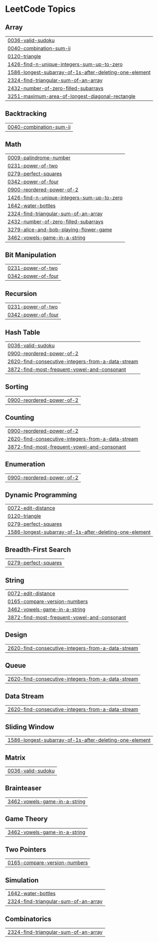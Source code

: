 
<!---LeetCode Topics Start-->
# LeetCode Topics
## Array
|  |
| ------- |
| [0036-valid-sudoku](https://github.com/Hrushikesh569/LeetCode-Solutions/tree/master/0036-valid-sudoku) |
| [0040-combination-sum-ii](https://github.com/Hrushikesh569/LeetCode-Solutions/tree/master/0040-combination-sum-ii) |
| [0120-triangle](https://github.com/Hrushikesh569/LeetCode-Solutions/tree/master/0120-triangle) |
| [1426-find-n-unique-integers-sum-up-to-zero](https://github.com/Hrushikesh569/LeetCode-Solutions/tree/master/1426-find-n-unique-integers-sum-up-to-zero) |
| [1586-longest-subarray-of-1s-after-deleting-one-element](https://github.com/Hrushikesh569/LeetCode-Solutions/tree/master/1586-longest-subarray-of-1s-after-deleting-one-element) |
| [2324-find-triangular-sum-of-an-array](https://github.com/Hrushikesh569/LeetCode-Solutions/tree/master/2324-find-triangular-sum-of-an-array) |
| [2432-number-of-zero-filled-subarrays](https://github.com/Hrushikesh569/LeetCode-Solutions/tree/master/2432-number-of-zero-filled-subarrays) |
| [3251-maximum-area-of-longest-diagonal-rectangle](https://github.com/Hrushikesh569/LeetCode-Solutions/tree/master/3251-maximum-area-of-longest-diagonal-rectangle) |
## Backtracking
|  |
| ------- |
| [0040-combination-sum-ii](https://github.com/Hrushikesh569/LeetCode-Solutions/tree/master/0040-combination-sum-ii) |
## Math
|  |
| ------- |
| [0009-palindrome-number](https://github.com/Hrushikesh569/LeetCode-Solutions/tree/master/0009-palindrome-number) |
| [0231-power-of-two](https://github.com/Hrushikesh569/LeetCode-Solutions/tree/master/0231-power-of-two) |
| [0279-perfect-squares](https://github.com/Hrushikesh569/LeetCode-Solutions/tree/master/0279-perfect-squares) |
| [0342-power-of-four](https://github.com/Hrushikesh569/LeetCode-Solutions/tree/master/0342-power-of-four) |
| [0900-reordered-power-of-2](https://github.com/Hrushikesh569/LeetCode-Solutions/tree/master/0900-reordered-power-of-2) |
| [1426-find-n-unique-integers-sum-up-to-zero](https://github.com/Hrushikesh569/LeetCode-Solutions/tree/master/1426-find-n-unique-integers-sum-up-to-zero) |
| [1642-water-bottles](https://github.com/Hrushikesh569/LeetCode-Solutions/tree/master/1642-water-bottles) |
| [2324-find-triangular-sum-of-an-array](https://github.com/Hrushikesh569/LeetCode-Solutions/tree/master/2324-find-triangular-sum-of-an-array) |
| [2432-number-of-zero-filled-subarrays](https://github.com/Hrushikesh569/LeetCode-Solutions/tree/master/2432-number-of-zero-filled-subarrays) |
| [3279-alice-and-bob-playing-flower-game](https://github.com/Hrushikesh569/LeetCode-Solutions/tree/master/3279-alice-and-bob-playing-flower-game) |
| [3462-vowels-game-in-a-string](https://github.com/Hrushikesh569/LeetCode-Solutions/tree/master/3462-vowels-game-in-a-string) |
## Bit Manipulation
|  |
| ------- |
| [0231-power-of-two](https://github.com/Hrushikesh569/LeetCode-Solutions/tree/master/0231-power-of-two) |
| [0342-power-of-four](https://github.com/Hrushikesh569/LeetCode-Solutions/tree/master/0342-power-of-four) |
## Recursion
|  |
| ------- |
| [0231-power-of-two](https://github.com/Hrushikesh569/LeetCode-Solutions/tree/master/0231-power-of-two) |
| [0342-power-of-four](https://github.com/Hrushikesh569/LeetCode-Solutions/tree/master/0342-power-of-four) |
## Hash Table
|  |
| ------- |
| [0036-valid-sudoku](https://github.com/Hrushikesh569/LeetCode-Solutions/tree/master/0036-valid-sudoku) |
| [0900-reordered-power-of-2](https://github.com/Hrushikesh569/LeetCode-Solutions/tree/master/0900-reordered-power-of-2) |
| [2620-find-consecutive-integers-from-a-data-stream](https://github.com/Hrushikesh569/LeetCode-Solutions/tree/master/2620-find-consecutive-integers-from-a-data-stream) |
| [3872-find-most-frequent-vowel-and-consonant](https://github.com/Hrushikesh569/LeetCode-Solutions/tree/master/3872-find-most-frequent-vowel-and-consonant) |
## Sorting
|  |
| ------- |
| [0900-reordered-power-of-2](https://github.com/Hrushikesh569/LeetCode-Solutions/tree/master/0900-reordered-power-of-2) |
## Counting
|  |
| ------- |
| [0900-reordered-power-of-2](https://github.com/Hrushikesh569/LeetCode-Solutions/tree/master/0900-reordered-power-of-2) |
| [2620-find-consecutive-integers-from-a-data-stream](https://github.com/Hrushikesh569/LeetCode-Solutions/tree/master/2620-find-consecutive-integers-from-a-data-stream) |
| [3872-find-most-frequent-vowel-and-consonant](https://github.com/Hrushikesh569/LeetCode-Solutions/tree/master/3872-find-most-frequent-vowel-and-consonant) |
## Enumeration
|  |
| ------- |
| [0900-reordered-power-of-2](https://github.com/Hrushikesh569/LeetCode-Solutions/tree/master/0900-reordered-power-of-2) |
## Dynamic Programming
|  |
| ------- |
| [0072-edit-distance](https://github.com/Hrushikesh569/LeetCode-Solutions/tree/master/0072-edit-distance) |
| [0120-triangle](https://github.com/Hrushikesh569/LeetCode-Solutions/tree/master/0120-triangle) |
| [0279-perfect-squares](https://github.com/Hrushikesh569/LeetCode-Solutions/tree/master/0279-perfect-squares) |
| [1586-longest-subarray-of-1s-after-deleting-one-element](https://github.com/Hrushikesh569/LeetCode-Solutions/tree/master/1586-longest-subarray-of-1s-after-deleting-one-element) |
## Breadth-First Search
|  |
| ------- |
| [0279-perfect-squares](https://github.com/Hrushikesh569/LeetCode-Solutions/tree/master/0279-perfect-squares) |
## String
|  |
| ------- |
| [0072-edit-distance](https://github.com/Hrushikesh569/LeetCode-Solutions/tree/master/0072-edit-distance) |
| [0165-compare-version-numbers](https://github.com/Hrushikesh569/LeetCode-Solutions/tree/master/0165-compare-version-numbers) |
| [3462-vowels-game-in-a-string](https://github.com/Hrushikesh569/LeetCode-Solutions/tree/master/3462-vowels-game-in-a-string) |
| [3872-find-most-frequent-vowel-and-consonant](https://github.com/Hrushikesh569/LeetCode-Solutions/tree/master/3872-find-most-frequent-vowel-and-consonant) |
## Design
|  |
| ------- |
| [2620-find-consecutive-integers-from-a-data-stream](https://github.com/Hrushikesh569/LeetCode-Solutions/tree/master/2620-find-consecutive-integers-from-a-data-stream) |
## Queue
|  |
| ------- |
| [2620-find-consecutive-integers-from-a-data-stream](https://github.com/Hrushikesh569/LeetCode-Solutions/tree/master/2620-find-consecutive-integers-from-a-data-stream) |
## Data Stream
|  |
| ------- |
| [2620-find-consecutive-integers-from-a-data-stream](https://github.com/Hrushikesh569/LeetCode-Solutions/tree/master/2620-find-consecutive-integers-from-a-data-stream) |
## Sliding Window
|  |
| ------- |
| [1586-longest-subarray-of-1s-after-deleting-one-element](https://github.com/Hrushikesh569/LeetCode-Solutions/tree/master/1586-longest-subarray-of-1s-after-deleting-one-element) |
## Matrix
|  |
| ------- |
| [0036-valid-sudoku](https://github.com/Hrushikesh569/LeetCode-Solutions/tree/master/0036-valid-sudoku) |
## Brainteaser
|  |
| ------- |
| [3462-vowels-game-in-a-string](https://github.com/Hrushikesh569/LeetCode-Solutions/tree/master/3462-vowels-game-in-a-string) |
## Game Theory
|  |
| ------- |
| [3462-vowels-game-in-a-string](https://github.com/Hrushikesh569/LeetCode-Solutions/tree/master/3462-vowels-game-in-a-string) |
## Two Pointers
|  |
| ------- |
| [0165-compare-version-numbers](https://github.com/Hrushikesh569/LeetCode-Solutions/tree/master/0165-compare-version-numbers) |
## Simulation
|  |
| ------- |
| [1642-water-bottles](https://github.com/Hrushikesh569/LeetCode-Solutions/tree/master/1642-water-bottles) |
| [2324-find-triangular-sum-of-an-array](https://github.com/Hrushikesh569/LeetCode-Solutions/tree/master/2324-find-triangular-sum-of-an-array) |
## Combinatorics
|  |
| ------- |
| [2324-find-triangular-sum-of-an-array](https://github.com/Hrushikesh569/LeetCode-Solutions/tree/master/2324-find-triangular-sum-of-an-array) |
<!---LeetCode Topics End-->
